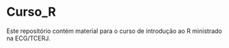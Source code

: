 # Curso_R
Este repositório contém material para o curso de introdução ao R ministrado na ECG/TCERJ.
